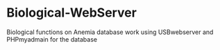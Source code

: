 # Biological-WebServer
Biological functions on Anemia database work using USBwebserver and PHPmyadmain for the database
